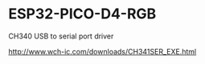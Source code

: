 # ESP32-PICO-D4-RGB

CH340 USB to serial port driver

http://www.wch-ic.com/downloads/CH341SER_EXE.html
